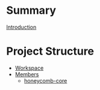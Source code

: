 # Summary

[Introduction](index.md)

# Project Structure

- [Workspace](./workspace.md)
- [Members](./members.md)
    - [honeycomb-core](honeycomb-core.md)
